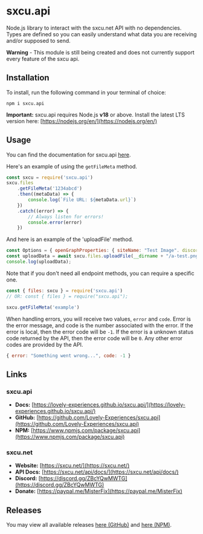 # sxcu.api

Node.js library to interact with the sxcu.net API with no dependencies. Types are defined so you can easily understand what data you are receiving and/or supposed to send.

**Warning** - This module is still being created and does not currently support every feature of the sxcu api.

## Installation

To install, run the following command in your terminal of choice:

```console
npm i sxcu.api
```

**Important:** sxcu.api requires Node.js **v18** or above. Install the latest LTS version here: [https://nodejs.org/en/](https://nodejs.org/en/)

## Usage

You can find the documentation for sxcu.api [here](https://lovely-experiences.github.io/sxcu.api/).

Here's an example of using the `getFileMeta` method.

```js
const sxcu = require('sxcu.api')
sxcu.files
    .getFileMeta('1234abcd')
    .then((metaData) => {
        console.log(`File URL: ${metaData.url}`)
    })
    .catch((error) => {
        // Always listen for errors!
        console.error(error)
    })
```

And here is an example of the 'uploadFile' method.

```js
const Options = { openGraphProperties: { siteName: "Test Image". discordHideUrl: false } };
const uploadData = await sxcu.files.uploadFile(__dirname + "/a-test.png", Options).catch(function (e) { console.log(e); });
console.log(uploadData);
```

Note that if you don't need all endpoint methods, you can require a specific one.

```js
const { files: sxcu } = require('sxcu.api')
// OR: const { files } = require("sxcu.api");

sxcu.getFileMeta('example')
```

When handling errors, you will receive two values, `error` and `code`. Error is the error message, and code is the number associated with the error. If the error is local, then the error code will be `-1`. If the error is a unknown status code returned by the API, then the error code will be `0`. Any other error codes are provided by the API.

```js
{ error: "Something went wrong...", code: -1 }
```

## Links

### sxcu.api

-   **Docs:** [https://lovely-experiences.github.io/sxcu.api/](https://lovely-experiences.github.io/sxcu.api/)
-   **GitHub:** [https://github.com/Lovely-Experiences/sxcu.api](https://github.com/Lovely-Experiences/sxcu.api)
-   **NPM:** [https://www.npmjs.com/package/sxcu.api](https://www.npmjs.com/package/sxcu.api)

### sxcu.net

-   **Website:** [https://sxcu.net/](https://sxcu.net/)
-   **API Docs:** [https://sxcu.net/api/docs/](https://sxcu.net/api/docs/)
-   **Discord:** [https://discord.gg/ZBcYQwMWTG](https://discord.gg/ZBcYQwMWTG)
-   **Donate:** [https://paypal.me/MisterFix](https://paypal.me/MisterFix)

## Releases

You may view all available releases [here (GitHub)](https://github.com/Lovely-Experiences/sxcu.api/releases) and [here (NPM)](https://www.npmjs.com/package/sxcu.api?activeTab=versions).